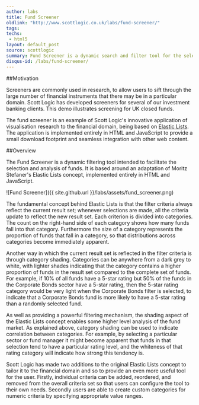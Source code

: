```yaml
---
author: labs
title: Fund Screener
oldlink: "http://www.scottlogic.co.uk/labs/fund-screener/"
tags: 
techs:
 - html5
layout: default_post
source: scottlogic
summary: Fund Screener is a dynamic search and filter tool for the selection and analysis of open-ended funds.
disqus-id: /labs/fund-screener/
---
```

##Motivation

Screeners are commonly used in research, to allow users to sift through the large number of financial instruments that there may be in a particular domain. Scott Logic has developed screeners for several of our investment banking clients. This demo illustrates screening for UK closed funds.

The fund screener is an example of Scott Logic's innovative application of visualisation research to the financial domain, being based on [Elastic Lists](http://moritz.stefaner.eu/projects/elastic-lists/). The application is implemented entirely in HTML and JavaScript to provide a small download footprint and seamless integration with other web content.

##Overview

The Fund Screener is a dynamic filtering tool intended to facilitate the selection and analysis of funds. It is based around an adaptation of Moritz Stefaner's Elastic Lists concept, implemented entirely in HTML and JavaScript.

![Fund Screener]({{ site.github.url }}/labs/assets/fund_screener.png)

The fundamental concept behind Elastic Lists is that the filter criteria always reflect the current result set; whenever selections are made, all the criteria update to reflect the new result set. Each criterion is divided into categories. The count on the right-hand side of each category shows how many funds fall into that category. Furthermore the size of a category represents the proportion of funds that fall in a category, so that distributions across categories become immediately apparent.

Another way in which the current result set is reflected in the filter criteria is through category shading. Categories can be anywhere from a dark grey to white, with lighter shades indicating that the category contains a higher proportion of funds in the result set compared to the complete set of funds. For example, if 10% of all funds have a 5-star rating but 50% of the funds in the Corporate Bonds sector have a 5-star rating, then the 5-star rating category would be very light when the Corporate Bonds filter is selected, to indicate that a Corporate Bonds fund is more likely to have a 5-star rating than a randomly selected fund.

As well as providing a powerful filtering mechanism, the shading aspect of the Elastic Lists concept enables some higher level analysis of the fund market. As explained above, category shading can be used to indicate correlation between categories. For example, by selecting a particular sector or fund manager it might become apparent that funds in that selection tend to have a particular rating level, and the whiteness of that rating category will indicate how strong this tendency is.

Scott Logic has made two additions to the original Elastic Lists concept to tailor it to the financial domain and so to provide an even more useful tool for the user. Firstly, individual criteria can be added, reordered, and removed from the overall criteria set so that users can configure the tool to their own needs. Secondly users are able to create custom categories for numeric criteria by specifying appropriate value ranges.
